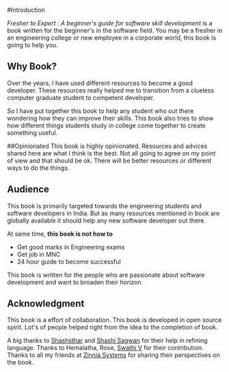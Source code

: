 
#Introduction

*Fresher to Expert : A beginner's guide for software skill development* is a book written for the beginner's in the software field. You may be a fresher in an engineering college or new employee in a corporate world, this book is going to help you.

## Why Book?

Over the years, I have used different resources to become a good developer. These resources really helped me to transition from a clueless computer graduate student to competent developer.

So I have put together this book to help any student who out there wondering how they can improve their skills. This book also tries to show how different things students study in college come together to create something useful.

##Opinionated
This book is highly opinionated. Resources and advices shared here are what I think is the best. Not all going to agree on my point of view and that should be ok. There will be better resources or different ways to do the things.


## Audience

This book is primarily targeted towards the engineering students and software developers in India. But as many resources mentioned in book are globally available it should help any new software developer out there.

At same time,
**this book is not how to**

 * Get good marks in Engineering exams
 * Get job in MNC
 * 24 hour guide to become successful

This book is written for the people who are passionate about software development and want to broaden their horizon.

## Acknowledgment
This book is a effort of collaboration. This book is developed in open source spirit. Lot's of people helped right from the idea to the completion of book.

A big thanks to  [Shashidhar](https://twitter.com/shashidhares) and [Shashi Sagwan](https://github.com/Shashi-Sagwan) for their help in refining language. Thanks to Hemalatha, Rose, [Swathi V](https://github.com/SwathiMystery) for their contribution. Thanks to all my friends at [Zinnia Systems](http://zinniasystems.com/) for sharing their perspectives on the book.
